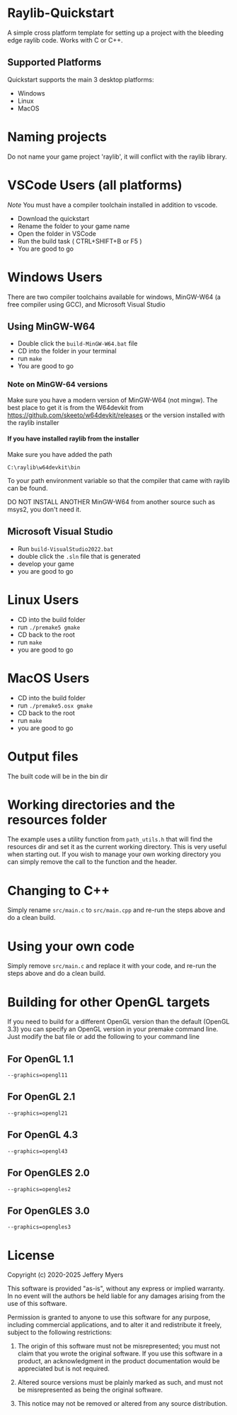 # Raylib-Quickstart
A simple cross platform template for setting up a project with the bleeding edge raylib code.
Works with C or C++.

## Supported Platforms
Quickstart supports the main 3 desktop platforms:
* Windows
* Linux
* MacOS

# Naming projects
Do not name your game project 'raylib', it will conflict with the raylib library.

# VSCode Users (all platforms)
*Note* You must have a compiler toolchain installed in addition to vscode.

* Download the quickstart
* Rename the folder to your game name
* Open the folder in VSCode
* Run the build task ( CTRL+SHIFT+B or F5 )
* You are good to go

# Windows Users
There are two compiler toolchains available for windows, MinGW-W64 (a free compiler using GCC), and Microsoft Visual Studio
## Using MinGW-W64
* Double click the `build-MinGW-W64.bat` file
* CD into the folder in your terminal
* run `make`
* You are good to go

### Note on MinGW-64 versions
Make sure you have a modern version of MinGW-W64 (not mingw).
The best place to get it is from the W64devkit from
https://github.com/skeeto/w64devkit/releases
or the version installed with the raylib installer
#### If you have installed raylib from the installer
Make sure you have added the path

`C:\raylib\w64devkit\bin`

To your path environment variable so that the compiler that came with raylib can be found.

DO NOT INSTALL ANOTHER MinGW-W64 from another source such as msys2, you don't need it.

## Microsoft Visual Studio
* Run `build-VisualStudio2022.bat`
* double click the `.sln` file that is generated
* develop your game
* you are good to go

# Linux Users
* CD into the build folder
* run `./premake5 gmake`
* CD back to the root
* run `make`
* you are good to go

# MacOS Users
* CD into the build folder
* run `./premake5.osx gmake`
* CD back to the root
* run `make`
* you are good to go

# Output files
The built code will be in the bin dir

# Working directories and the resources folder
The example uses a utility function from `path_utils.h` that will find the resources dir and set it as the current working directory. This is very useful when starting out. If you wish to manage your own working directory you can simply remove the call to the function and the header.

# Changing to C++
Simply rename `src/main.c` to `src/main.cpp` and re-run the steps above and do a clean build.

# Using your own code
Simply remove `src/main.c` and replace it with your code, and re-run the steps above and do a clean build.

# Building for other OpenGL targets
If you need to build for a different OpenGL version than the default (OpenGL 3.3) you can specify an OpenGL version in your premake command line. Just modify the bat file or add the following to your command line

## For OpenGL 1.1
`--graphics=opengl11`

## For OpenGL 2.1
`--graphics=opengl21`

## For OpenGL 4.3
`--graphics=opengl43`

## For OpenGLES 2.0
`--graphics=opengles2`

## For OpenGLES 3.0
`--graphics=opengles3`

# License
Copyright (c) 2020-2025 Jeffery Myers

This software is provided "as-is", without any express or implied warranty. In no event 
will the authors be held liable for any damages arising from the use of this software.

Permission is granted to anyone to use this software for any purpose, including commercial 
applications, and to alter it and redistribute it freely, subject to the following restrictions:

  1. The origin of this software must not be misrepresented; you must not claim that you 
  wrote the original software. If you use this software in a product, an acknowledgment 
  in the product documentation would be appreciated but is not required.

  2. Altered source versions must be plainly marked as such, and must not be misrepresented
  as being the original software.

  3. This notice may not be removed or altered from any source distribution.
